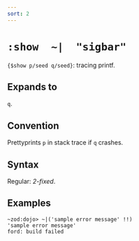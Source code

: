 ```yaml
---
sort: 2
---
```


# `:show  ~|  "sigbar"`

`{$show p/seed q/seed}`: tracing printf.

## Expands to

`q`.

## Convention

Prettyprints `p` in stack trace if `q` crashes.

## Syntax

Regular: *2-fixed*.

## Examples

```
~zod:dojo> ~|('sample error message' !!)
'sample error message'
ford: build failed
```
